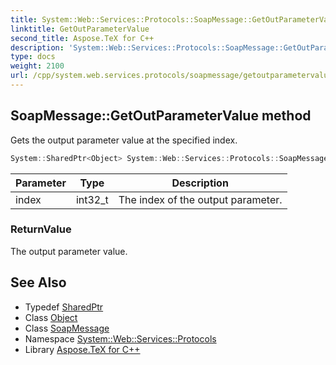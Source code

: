 ```yaml
---
title: System::Web::Services::Protocols::SoapMessage::GetOutParameterValue method
linktitle: GetOutParameterValue
second_title: Aspose.TeX for C++
description: 'System::Web::Services::Protocols::SoapMessage::GetOutParameterValue method. Gets the output parameter value at the specified index in C++.'
type: docs
weight: 2100
url: /cpp/system.web.services.protocols/soapmessage/getoutparametervalue/
---
```

## SoapMessage::GetOutParameterValue method


Gets the output parameter value at the specified index.

```cpp
System::SharedPtr<Object> System::Web::Services::Protocols::SoapMessage::GetOutParameterValue(int32_t index)
```


| Parameter | Type | Description |
| --- | --- | --- |
| index | int32_t | The index of the output parameter. |

### ReturnValue

The output parameter value.

## See Also

* Typedef [SharedPtr](../../../system/sharedptr/)
* Class [Object](../../../system/object/)
* Class [SoapMessage](../)
* Namespace [System::Web::Services::Protocols](../../)
* Library [Aspose.TeX for C++](../../../)

